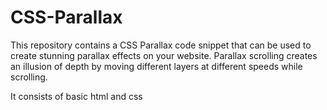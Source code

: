 # CSS-Parallax

This repository contains a CSS Parallax code snippet that can be used to create stunning parallax effects on your website. Parallax scrolling creates an illusion of depth by moving different layers at different speeds while scrolling.

It consists of basic html and css
